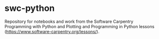 # swc-python

Repository for notebooks and work from the Software Carpentry Programming with Python 
and Plotting and Programming in Python lessons (https://www.software-carpentry.org/lessons/).

